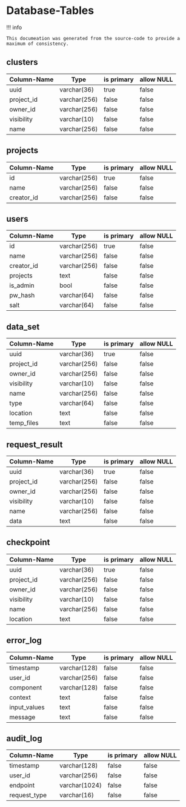 # Database-Tables

!!! info

    This documeation was generated from the source-code to provide a maximum of consistency.

## clusters

| Column-Name | Type | is primary | allow NULL|
| --- | --- | --- | --- |
| uuid | varchar(36) | true | false | 
| project_id | varchar(256) | false | false | 
| owner_id | varchar(256) | false | false | 
| visibility | varchar(10) | false | false | 
| name | varchar(256) | false | false | 

## projects

| Column-Name | Type | is primary | allow NULL|
| --- | --- | --- | --- |
| id | varchar(256) | true | false | 
| name | varchar(256) | false | false | 
| creator_id | varchar(256) | false | false | 

## users

| Column-Name | Type | is primary | allow NULL|
| --- | --- | --- | --- |
| id | varchar(256) | true | false | 
| name | varchar(256) | false | false | 
| creator_id | varchar(256) | false | false | 
| projects | text | false | false | 
| is_admin | bool | false | false | 
| pw_hash | varchar(64) | false | false | 
| salt | varchar(64) | false | false | 

## data_set

| Column-Name | Type | is primary | allow NULL|
| --- | --- | --- | --- |
| uuid | varchar(36) | true | false | 
| project_id | varchar(256) | false | false | 
| owner_id | varchar(256) | false | false | 
| visibility | varchar(10) | false | false | 
| name | varchar(256) | false | false | 
| type | varchar(64) | false | false | 
| location | text | false | false | 
| temp_files | text | false | false | 

## request_result

| Column-Name | Type | is primary | allow NULL|
| --- | --- | --- | --- |
| uuid | varchar(36) | true | false | 
| project_id | varchar(256) | false | false | 
| owner_id | varchar(256) | false | false | 
| visibility | varchar(10) | false | false | 
| name | varchar(256) | false | false | 
| data | text | false | false | 

## checkpoint

| Column-Name | Type | is primary | allow NULL|
| --- | --- | --- | --- |
| uuid | varchar(36) | true | false | 
| project_id | varchar(256) | false | false | 
| owner_id | varchar(256) | false | false | 
| visibility | varchar(10) | false | false | 
| name | varchar(256) | false | false | 
| location | text | false | false | 

## error_log

| Column-Name | Type | is primary | allow NULL|
| --- | --- | --- | --- |
| timestamp | varchar(128) | false | false | 
| user_id | varchar(256) | false | false | 
| component | varchar(128) | false | false | 
| context | text | false | false | 
| input_values | text | false | false | 
| message | text | false | false | 

## audit_log

| Column-Name | Type | is primary | allow NULL|
| --- | --- | --- | --- |
| timestamp | varchar(128) | false | false | 
| user_id | varchar(256) | false | false | 
| endpoint | varchar(1024) | false | false | 
| request_type | varchar(16) | false | false | 

